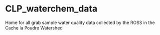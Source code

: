 # CLP_waterchem_data
Home for all grab sample water quality data collected by the ROSS in the Cache la Poudre Watershed
